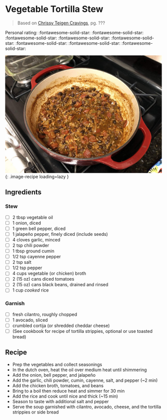 # Vegetable Tortilla Stew

> Based on [Chrissy Teigen Cravings], pg. ???

<!-- {cts} rating=5; (User can specify rating on scale of 1-5) -->

Personal rating: :fontawesome-solid-star: :fontawesome-solid-star: :fontawesome-solid-star: :fontawesome-solid-star: :fontawesome-solid-star: :fontawesome-solid-star: :fontawesome-solid-star: :fontawesome-solid-star:

<!-- {cte} -->

<!-- {cts} name_image=vegetable_tortilla_stew.jpg; (User can specify image name) -->

![vegetable_tortilla_stew.jpg](./vegetable_tortilla_stew.jpg){: .image-recipe loading=lazy }

<!-- {cte} -->

## Ingredients

### Stew

- [ ] 2 tbsp vegetable oil
- [ ] 1 onion, diced
- [ ] 1 green bell pepper, diced
- [ ] 1 jalapeño pepper, finely diced (include seeds)
- [ ] 4 cloves garlic, minced
- [ ] 2 tsp chili powder
- [ ] 1 tbsp ground cumin
- [ ] 1/2 tsp cayenne pepper
- [ ] 2 tsp salt
- [ ] 1/2 tsp pepper
- [ ] 4 cups vegetable (or chicken) broth
- [ ] 2 (15 oz) cans diced tomatoes
- [ ] 2 (15 oz) cans black beans, drained and rinsed
- [ ] 1 cup *cooked* rice

### Garnish

- [ ] fresh cilantro, roughly chopped
- [ ] 1 avocado, sliced
- [ ] crumbled cortija (or shredded cheddar cheese)
- [ ] (See cookbook for recipe of tortilla strippies, optional or use toasted bread)

## Recipe

- Prep the vegetables and collect seasonings
- In the dutch oven, heat the oil over medium heat until shimmering
- Add the onion, bell pepper, and jalapeño
- Add the garlic, chili powder, cumin, cayenne, salt, and pepper (~2 min)
- Add the chicken broth, tomatoes, and beans
- Bring to a boil then reduce heat and simmer for 30 min
- Add the rice and cook until nice and thick (~15 min)
- Season to taste with additional salt and pepper
- Serve the soup garnished with cilantro, avocado, cheese, and the tortilla strippies or side bread

[chrissy teigen cravings]: https://www.penguinrandomhouse.com/books/252973/cravings-by-chrissy-teigen-with-adeena-sussman/

